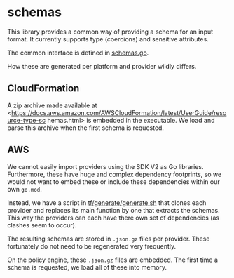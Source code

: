 # schemas

This library provides a common way of providing a schema for an input format.
It currently supports type (coercions) and sensitive attributes.

The common interface is defined in [schemas.go](schemas.go).

How these are generated per platform and provider wildly differs.

## CloudFormation

A zip archive made available at
<https://docs.aws.amazon.com/AWSCloudFormation/latest/UserGuide/resource-type-sc
hemas.html> is embedded in the executable.  We load and parse this archive
when the first schema is requested.

## AWS

We cannot easily import providers using the SDK V2 as Go libraries.
Furthermore, these have huge and complex dependency footprints, so we would not
want to embed these or include these dependencies within our own `go.mod`.

Instead, we have a script in [tf/generate/generate.sh](tf/generate/generate.sh)
that clones each provider and replaces its main function by one that extracts
the schemas.  This way the providers can each have there own set of dependencies
(as clashes seem to occur).

The resulting schemas are stored in `.json.gz` files per provider.  These
fortunately do not need to be regenerated very frequently.

On the policy engine, these `.json.gz` files are embedded.  The first time
a schema is requested, we load all of these into memory.
